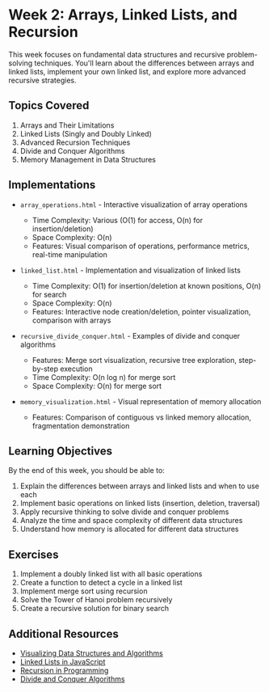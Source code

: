 # Week 2: Arrays, Linked Lists, and Recursion

This week focuses on fundamental data structures and recursive problem-solving techniques. You'll learn about the differences between arrays and linked lists, implement your own linked list, and explore more advanced recursive strategies.

## Topics Covered

1. Arrays and Their Limitations
2. Linked Lists (Singly and Doubly Linked)
3. Advanced Recursion Techniques
4. Divide and Conquer Algorithms
5. Memory Management in Data Structures

## Implementations

- `array_operations.html` - Interactive visualization of array operations
  - Time Complexity: Various (O(1) for access, O(n) for insertion/deletion)
  - Space Complexity: O(n)
  - Features: Visual comparison of operations, performance metrics, real-time manipulation

- `linked_list.html` - Implementation and visualization of linked lists
  - Time Complexity: O(1) for insertion/deletion at known positions, O(n) for search
  - Space Complexity: O(n)
  - Features: Interactive node creation/deletion, pointer visualization, comparison with arrays

- `recursive_divide_conquer.html` - Examples of divide and conquer algorithms
  - Features: Merge sort visualization, recursive tree exploration, step-by-step execution
  - Time Complexity: O(n log n) for merge sort
  - Space Complexity: O(n) for merge sort

- `memory_visualization.html` - Visual representation of memory allocation
  - Features: Comparison of contiguous vs linked memory allocation, fragmentation demonstration

## Learning Objectives

By the end of this week, you should be able to:

1. Explain the differences between arrays and linked lists and when to use each
2. Implement basic operations on linked lists (insertion, deletion, traversal)
3. Apply recursive thinking to solve divide and conquer problems
4. Analyze the time and space complexity of different data structures
5. Understand how memory is allocated for different data structures

## Exercises

1. Implement a doubly linked list with all basic operations
2. Create a function to detect a cycle in a linked list
3. Implement merge sort using recursion
4. Solve the Tower of Hanoi problem recursively
5. Create a recursive solution for binary search

## Additional Resources

- [Visualizing Data Structures and Algorithms](https://visualgo.net/)
- [Linked Lists in JavaScript](https://www.freecodecamp.org/news/implementing-a-linked-list-in-javascript/)
- [Recursion in Programming](https://www.geeksforgeeks.org/recursion/)
- [Divide and Conquer Algorithms](https://www.khanacademy.org/computing/computer-science/algorithms/merge-sort/a/divide-and-conquer-algorithms)